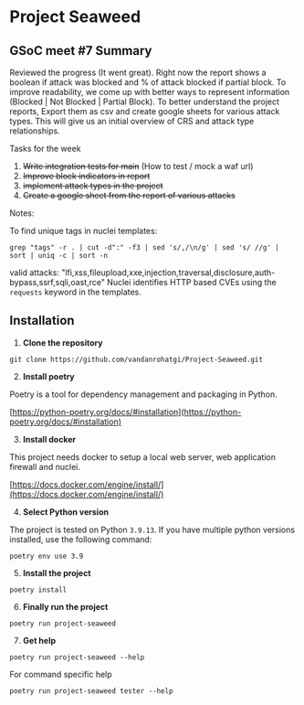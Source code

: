 # Project Seaweed

## GSoC meet #7 Summary

Reviewed the progress (It went great). Right now the report shows a boolean if attack was blocked and % of attack blocked if partial block. To improve readability, we come up with better ways to represent information (Blocked | Not Blocked | Partial Block). To better understand the project reports, Export them as csv and create google sheets for various attack types. This will give us an initial overview of CRS and attack type relationships.

Tasks for the week

1. ~~Write integration tests for main~~ (How to test / mock a waf url)
2. ~~Improve block indicators in report~~
3. ~~implement attack types in the project~~
4. ~~Create a google sheet from the report of various attacks~~


Notes:

To find unique tags in nuclei templates:

`grep "tags" -r . | cut -d":" -f3 | sed 's/,/\n/g' | sed 's/ //g' | sort | uniq -c | sort -n`

valid attacks: "lfi,xss,fileupload,xxe,injection,traversal,disclosure,auth-bypass,ssrf,sqli,oast,rce"
Nuclei identifies HTTP based CVEs using the `requests` keyword in the templates.


## Installation

1. **Clone the repository**

`git clone https://github.com/vandanrohatgi/Project-Seaweed.git`

2. **Install poetry** 

Poetry is a tool for dependency management and packaging in Python. 

[https://python-poetry.org/docs/#installation](https://python-poetry.org/docs/#installation)

3. **Install docker**

This project needs docker to setup a local web server, web application firewall and nuclei.

[https://docs.docker.com/engine/install/](https://docs.docker.com/engine/install/)

4. **Select Python version**

The project is tested on Python `3.9.13`. If you have multiple python versions installed, use the following command:

`poetry env use 3.9`

5. **Install the project**

`poetry install`

6. **Finally run the project**

`poetry run project-seaweed`

7. **Get help**

`poetry run project-seaweed --help`

For command specific help

`poetry run project-seaweed tester --help`